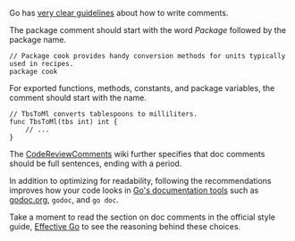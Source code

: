 Go has [very clear guidelines](https://golang.org/doc/effective_go.html)
about how to write comments.

The package comment should start with the word _Package_ followed by the package name.

```
// Package cook provides handy conversion methods for units typically used in recipes.
package cook
```

For exported functions, methods, constants, and package variables, the comment should start with the name.

```
// TbsToMl converts tablespoons to milliliters.
func TbsToMl(tbs int) int {
	// ...
}
```

The [CodeReviewComments](https://github.com/golang/go/wiki/CodeReviewComments#comment-sentences) wiki further specifies that doc comments should be full sentences, ending with a period.

In addition to optimizing for readability, following the recommendations improves how your code
looks in [Go's documentation tools](http://whipperstacker.com/2015/09/30/go-documentation-godoc-godoc-godoc-org-and-go-doc/)
such as [godoc.org](http://godoc.org), `godoc`, and `go doc`.

Take a moment to read the section on doc comments in the official style guide,
[Effective Go](https://golang.org/doc/effective_go.html) to see the reasoning
behind these choices.
